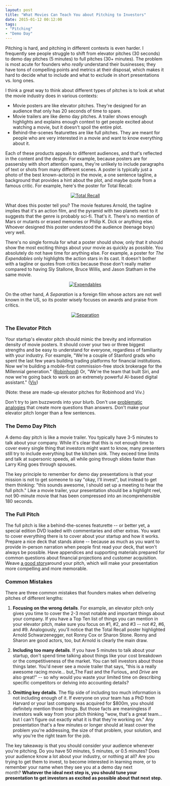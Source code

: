 ```yaml
---
layout: post
title: "What Movies Can Teach You about Pitching to Investors"
date: 2015-01-12 00:12:00
tags:
- "Pitching"
- "Demo Day"
---
```


Pitching is hard, and pitching in different contexts is even harder. I frequently see people struggle to shift from elevator pitches (30 seconds) to demo day pitches (5 minutes) to full pitches (30+ minutes). The problem is most acute for founders who _really_ understand their businesses; they have tons of compelling points and metrics at their disposal, which makes it hard to decide what to include and what to exclude in short presentations vs. long ones.

I think a great way to think about different types of pitches is to look at what the movie industry does in various contexts:

- Movie posters are like elevator pitches. They're designed for an audience that only has 20 seconds of time to spare.
- Movie trailers are like demo day pitches. A trailer shows enough highlights and explains enough context to get people excited about watching a movie, but it doesn't spoil the entire plot.
- Behind-the-scenes featurettes are like full pitches. They are meant for people who are very interested in a movie and want to know everything about it. 

Each of these products appeals to different audiences, and that's reflected in the content and the design. For example, because posters are for passersby with short attention spans, they're unlikely to include paragraphs of text or shots from many different scenes. A poster is typically just a photo of the best known-actor(s) in the movie, a one sentence tagline, a background that provides a hint about the plot, and maybe quote from a famous critic. For example, here's the poster for Total Recall:

<center><a href="{{ site.url }}public/img/movies-total-recall.jpg" target="_blank"><img src="{{ site.url }}public/img/movies-total-recall.jpg" alt="Total Recall"></a></center>

What does this poster tell you? The movie features Arnold, the tagline implies that it's an action film, and the pyramid with two planets next to it suggests that the genre is probably sci-fi. That's it. There's no mention of Mars or mutants or erased memories or Philip K. Dick or anything else. Whoever designed this poster understood the audience (teenage boys) very well.

There's no single formula for what a poster should show, only that it should show the most exciting things about your movie as quickly as possible. You absolutely do not have time for anything else. For example, a poster for _The Expendables_ only highlights the action stars in its cast. It doesn't bother with a tagline or quotes from critics because those don't really matter compared to having Sly Stallone, Bruce Willis, and Jason Statham in the same movie. 

<center><a href="{{ site.url }}public/img/movies-expendables.jpg" target="_blank"><img src="{{ site.url }}public/img/movies-expendables.jpg" alt="Expendables"></a></center>

On the other hand, _A Separation_ is a foreign film whose actors are not well known in the US, so its poster wisely focuses on awards and praise from critics. 

<center><a href="{{ site.url }}public/img/movies-separation.jpg" target="_blank"><img src="{{ site.url }}public/img/movies-separation.jpg" alt="Separation"></a></center>

### The Elevator Pitch

Your startup's elevator pitch should mimic the brevity and information density of movie posters. It should cover your two or three biggest strengths and be easy to understand for everyone, regardless of familiarity with your industry. For example, "We're a couple of Stanford grads who spent the last few years building trading platforms for financial institutions. Now we're building a mobile-first commission-free stock brokerage for the Millennial generation." (<a href="https://robinhood.com/" target="_blank">Robinhood</a>) Or, "We're the team that built Siri, and now we're going back to work on an extremely powerful AI-based digital assistant." (<a href="http://www.wired.com/2014/08/viv/" target="_blank">Viv</a>)

(Note: these are made-up elevator pitches for Robinhood and Viv.) 

Don't try to jam buzzwords into your blurb. Don't use <a href="{{site.url}}pitches-by-analogy-tips-and-gotchas" target="_blank">problematic analogies</a> that create more questions than answers. Don't make your elevator pitch longer than a few sentences.

### The Demo Day Pitch

A demo day pitch is like a movie trailer. You typically have 3-5 minutes to talk about your company. While it's clear that this is not enough time to cover every single thing that investors might want to know, many presenters still try to include everything but the kitchen sink. They exceed time limits and talk at supersonic speeds, all while going through slides faster than Larry King goes through spouses.

The key principle to remember for demo day presentations is that your mission is not to get someone to say "okay, I'll invest", but instead to get them thinking: "this sounds awesome, I should set up a meeting to hear the full pitch." Like a movie trailer, your presentation should be a highlight reel, not 90-minute movie that has been compressed into an incomprehensible 180 seconds.

### The Full Pitch

The full pitch is like a behind-the-scenes featurette -- or better yet, a special edition DVD loaded with commentaries and other extras. You want to cover everything there is to cover about your startup and how it works. Prepare a nice deck that stands alone -- because as much as you want to provide in-person narration when people first read your deck, that won't always be possible. Have appendices and supporting materials prepared for common questions about financial projections and customer acquisition. Weave <a href="{{site.url}}demo-day-pitching-part-2-telling-a-story" target="_blank">a good story</a>around your pitch, which will make your presentation more compelling and more memorable.

### Common Mistakes

There are three common mistakes that founders makes when delivering pitches of different lengths:

1. **Focusing on the wrong details**. For example, an elevator pitch only gives you time to cover the 2-3 most notable and important things about your company. If you have a Top Ten list of things you can mention in your elevator pitch, make sure you focus on #1, #2, and #3 -- not #2, #6, and #9. Analogously, you'll notice that the Total Recall poster highlighted Arnold Schwarzenegger, not Ronny Cox or Sharon Stone. Ronny and Sharon are good actors, too, but Arnold is clearly the main draw.  
  

2. **Including too many details**. If you have 5 minutes to talk about your startup, don't spend time talking about things like your cost breakdown or the competitiveness of the market. You can tell investors about those things later. You'd never see a movie trailer that says, "this is a really awesome racing movie... but_The Fast and the Furious_ and _Drive_ are also great!" -- so why would you waste your limited time on describing specific competitors or delving into accounting details?  
  

3. **Omitting key details**. The flip side of including too much information is not including enough of it. If everyone on your team has a PhD from Harvard or your last company was acquired for $800m, you should definitely mention those things. But those facts are meaningless if investors walk way from your pitch thinking "wow, that's a great team... but I can't figure out exactly what it is that they're working on." Any presentation that's a few minutes or longer should at least cover the problem you're addressing, the size of that problem, your solution, and why you're the right team for the job.  

The key takeaway is that you should consider your audience whenever you're pitching. Do you have 50 minutes, 5 minutes, or 0.5 minutes? Does your audience know a lot about your industry, or nothing at all? Are you trying to get them to invest, to become interested in learning more, or to remember your name when they see you at a demo day next month? **Whatever the ideal next step is, you should tune your presentation to get investors as excited as possible about that next step.**